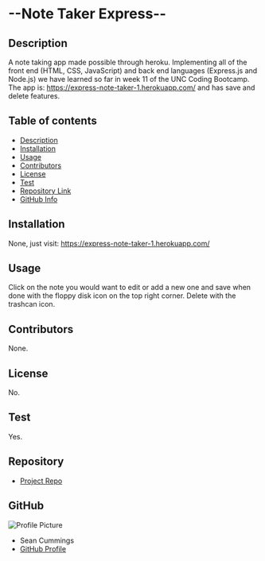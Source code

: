 
# --Note Taker Express--
## Description 
A note taking app made possible through heroku. Implementing all of the front end (HTML, CSS, JavaScript) and back end languages (Express.js and Node.js) we have learned so far in week 11 of the UNC Coding Bootcamp. The app is: https://express-note-taker-1.herokuapp.com/ and has save and delete features.  
## Table of contents
- [Description](#Description)
- [Installation](#Installation)
- [Usage](#Usage)
- [Contributors](#Contributors)
- [License](#License)
- [Test](#Test)
- [Repository Link](#Repository)
- [GitHub Info](#GitHub) 
## Installation
None, just visit: https://express-note-taker-1.herokuapp.com/
## Usage
Click on the note you would want to edit or add a new one and save when done with the floppy disk icon on the top right corner. Delete with the trashcan icon.
## Contributors
None.
## License
No.
## Test
Yes.
## Repository
- [Project Repo](https://github.com/SeanPCummings/note-taker-express)
## GitHub
![Profile Picture](https://avatars1.githubusercontent.com/u/63752405?v=4)
- Sean Cummings
- [GitHub Profile](https://github.com/SeanPCummings)
